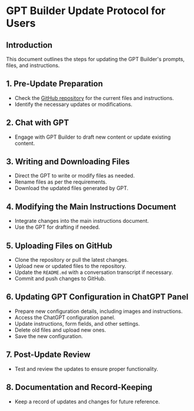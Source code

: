 
# GPT Builder Update Protocol for Users

## Introduction
This document outlines the steps for updating the GPT Builder's prompts, files, and instructions.

## 1. Pre-Update Preparation
- Check the [GitHub repository](https://replit.com/@AllisonMorrell/gptbuilder) for the current files and instructions.
- Identify the necessary updates or modifications.

## 2. Chat with GPT
- Engage with GPT Builder to draft new content or update existing content.

## 3. Writing and Downloading Files
- Direct the GPT to write or modify files as needed.
- Rename files as per the requirements.
- Download the updated files generated by GPT.

## 4. Modifying the Main Instructions Document
- Integrate changes into the main instructions document.
- Use the GPT for drafting if needed.

## 5. Uploading Files on GitHub
- Clone the repository or pull the latest changes.
- Upload new or updated files to the repository.
- Update the `README.md` with a conversation transcript if necessary.
- Commit and push changes to GitHub.

## 6. Updating GPT Configuration in ChatGPT Panel
- Prepare new configuration details, including images and instructions.
- Access the ChatGPT configuration panel.
- Update instructions, form fields, and other settings.
- Delete old files and upload new ones.
- Save the new configuration.

## 7. Post-Update Review
- Test and review the updates to ensure proper functionality.

## 8. Documentation and Record-Keeping
- Keep a record of updates and changes for future reference.
